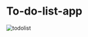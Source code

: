 # To-do-list-app
![todolist](https://user-images.githubusercontent.com/75212147/205917309-441c75f5-6710-4ce8-af79-b57c337a1e07.png)

